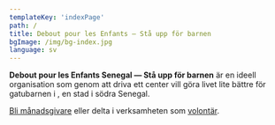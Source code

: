 ```yaml
---
templateKey: 'indexPage'
path: /
title: Debout pour les Enfants — Stå upp för barnen
bgImage: /img/bg-index.jpg
language: sv
---
```

**Debout pour les Enfants Senegal &mdash; Stå upp för barnen** är en ideell organisation som genom att driva ett center vill göra livet lite bättre för gatubarnen i , en stad i södra Senegal.
<div class='call-to-action'><p><a href='sv/bidrag' class='button'>Bli månadsgivare</a> eller delta i verksamheten som <a href='sv/volontar'>volontär</a>.</p></div>